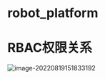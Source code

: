 # robot_platform

# RBAC权限关系
![image-20220819151833192](https://img1.imgtp.com/2023/01/17/iBQQNj7M.png)